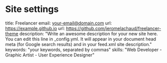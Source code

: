 # Site settings
title: Freelancer
email: your-email@domain.com
url: https://example.github.io
url: https://github.com/jeromelachaud/freelancer-theme
description: "Write an awesome description for your new site here. You can edit this line in _config.yml. It will appear in your document head meta (for Google search results) and in your feed.xml site description."
keywords: "your keywords, separated by commas"
skills: "Web Developer - Graphic Artist - User Experience Designer"
